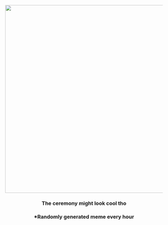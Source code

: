 <p align="center">
        <img src="https://i.redd.it/1wttk3kfck291.jpg" width="600" height="600">
        </p>
        <h3 align="center">The ceremony might look cool tho</h3>
        <h3 align="center">*Randomly generated meme every hour</h3>
    